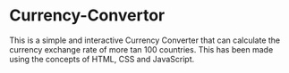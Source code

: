 # Currency-Convertor
This is a simple and interactive Currency Converter that can calculate the currency exchange rate of more tan 100 countries. This has been made using the concepts of HTML, CSS and JavaScript. 
